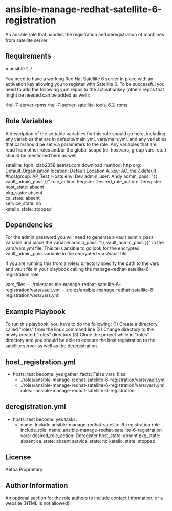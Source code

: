 # ansible-manage-redhat-satellite-6-registration

An ansible role that handles the registration and deregistration of machines from satellite server

Requirements
------------
= ansible 2.7

You need to have a working Red Hat Satellite 6 server in place with an activation key allowing you to register with Satellite 6. To be successful you need to add the following yum repos to the activationkey (others repos that might be needed can be added as well):

rhel-7-server-rpms
rhel-7-server-satellite-tools-6.2-rpms

Role Variables
--------------
A description of the settable variables for this role should go here, including any variables that are in defaults/main.yml, vars/main.yml, and any variables that can/should be set via parameters to the role. Any variables that are read from other roles and/or the global scope (ie. hostvars, group vars, etc.) should be mentioned here as well.

satellite_fqdn: xlab2358.aetnat.com
download_method: http
org: Default_Organization
location: Default Location
A_key: AC_rhel7_default
#hostgroup: AP_Test_Hosts
env: Dev
admin_user: Andy
admin_pass: "{{ vault_admin_pass }}"
role_action: Register
Desired_role_action: Deregister
host_state: absent	
pkg_state: absent	
ca_state: absent	
service_state: no	
katello_state: stopped	


Dependencies
------------
For the admin password you will need to generate a vault_admin_pass variable and place the variable
admin_pass: "{{ vault_admin_pass }}" in the vars/vars.yml file.
This tells ansible to go look for the encrypted vault_admin_pass variable in the encrypted vars/vault file.

If you are running this from a roles/ directory specify the path to the vars and vault file in your playbook calling the manage-redhat-satellite-6-registration role.

  vars_files:
    - ./roles/ansible-manage-redhat-satellite-6-registration/vars/vault.yml
    - ./roles/ansible-manage-redhat-satellite-6-registration/vars/vars.yml

Example Playbook
----------------
To run this playbook, you have to do the following:
(1) Create a directory called "roles" from the linux command line
(2) Change directory to the newly created "roles" directory
(3) Clone the project while in "roles" directory and you should be able to execute the host registration to the satellite server as well as the deregistration.

host_registration.yml
---
- hosts: test
  become: yes
  gather_facts: False
  vars_files:
    - ./roles/ansible-manage-redhat-satellite-6-registration/vars/vault.yml
    - ./roles/ansible-manage-redhat-satellite-6-registration/vars/vars.yml
  roles:
    -ansible-manage-redhat-satellite-6-registration

deregistration.yml
---
- hosts: test
  become: yes
  tasks:
    - name: Include ansible-manage-redhat-satellite-6-registration role
      include_role:
        name: ansible-manage-redhat-satellite-6-registration
      vars:
        desired_role_action: Deregister
        host_state: absent
        pkg_state: absent
        ca_state: absent
        service_state: no
        katello_state: stopped

License
-------

Aetna Proprietary

Author Information
------------------

An optional section for the role authors to include contact information, or a website (HTML is not allowed).

